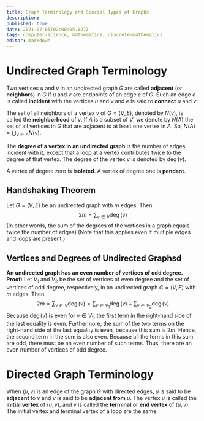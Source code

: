 ```yaml
---
title: Graph Terminology and Special Types of Graphs
description: 
published: true
date: 2021-07-05T02:00:05.827Z
tags: computer-science, mathematics, discrete-mathematics
editor: markdown
---
```



# Undirected Graph Terminology
Two vertices $u$ and $v$ in an undirected graph $G$ are called **adjacent** (or **neighbors**) in $G$ if $u$ and $v$ are endpoints of an edge $e$ of $G$. Such an edge $e$ is called **incident** with the vertices $u$ and $v$ and $e$ is said to **connect** $u$ and $v$.

The set of all neighbors of a vertex $v$ of $G=(V, E)$, denoted by $N(v)$, is called the **neighborhood** of $v$. If $A$ is a subset of $V$, we denote by $N(A)$ the set of all vertices in $G$ that are adjacent to at least one vertex in $A .$ So, $N(A)=\bigcup_{v \in A} N(v)$.

The **degree of a vertex in an undirected graph** is the number of edges incident with it, except that a loop at a vertex contributes twice to the degree of that vertex. The degree of the vertex $v$ is denoted by $\operatorname{deg}(v)$. 

A vertex of degree zero is **isolated**.
A vertex of degree one is **pendant**.

## Handshaking Theorem
Let $G=(V, E)$ be an undirected graph with $m$ edges. Then
$$
2 m=\sum_{v \in V} \operatorname{deg}(v)
$$
(In other words, the sum of the degrees of the vertices in a graph equals twice the number of edges)
(Note that this applies even if multiple edges and loops are present.)

## Vertices and Degrees of Undirected Graphsd
**An undirected graph has an even number of vertices of odd degree.**
**Proof:** Let $V_{1}$ and $V_{2}$ be the set of vertices of even degree and the set of vertices of odd degree, respectively, in an undirected graph $G=(V, E)$ with $m$ edges. Then
$$
2 m=\sum_{v \in V} \operatorname{deg}(v)=\sum_{v \in V_{1}} \operatorname{deg}(v)+\sum_{v \in V_{2}} \operatorname{deg}(v)
$$
Because $\operatorname{deg}(v)$ is even for $v \in V_{1}$, the first term in the right-hand side of the last equality is even. Furthermore, the sum of the two terms on the right-hand side of the last equality is even, because this sum is $2 m$. Hence, the second term in the sum is also even. Because all the terms in this sum are odd, there must be an even number of such terms. Thus, there are an even number of vertices of odd degree.

# Directed Graph Terminology
When $(u, v)$ is an edge of the graph $G$ with directed edges, $u$ is said to be **adjacent** to $v$ and $v$ is said to be **adjacent from** $u$. The vertex $u$ is called the **initial vertex** of $(u, v)$, and $v$ is called the **terminal** or **end vertex** of $(u, v) .$ The initial vertex and terminal vertex of a loop are the same.